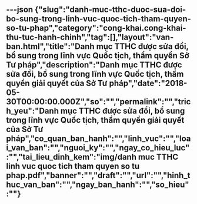 ---json
{"slug":"danh-muc-tthc-duoc-sua-doi-bo-sung-trong-linh-vuc-quoc-tich-tham-quyen-so-tu-phap","category":"cong-khai.cong-khai-thu-tuc-hanh-chinh","tag":[],"layout":"van-ban.html","title":"Danh mục TTHC được sửa đổi, bổ sung trong lĩnh vực Quốc tịch, thẩm quyền Sở Tư pháp","description":"Danh mục TTHC được sửa đổi, bổ sung trong lĩnh vực Quốc tịch, thẩm quyền giải quyết của Sở Tư pháp","date":"2018-05-30T00:00:00.000Z","so":"","permalink":"","trich_yeu":"Danh mục TTHC được sửa đổi, bổ sung trong lĩnh vực Quốc tịch, thẩm quyền giải quyết của Sở Tư pháp","co_quan_ban_hanh":"","linh_vuc":"","loai_van_ban":"","nguoi_ky":"","ngay_co_hieu_luc":"","tai_lieu_dinh_kem":"img/danh muc TTHC linh vuc quoc tich tham quyen so tu phap.pdf","banner":"","draft":"","url":"","hinh_thuc_van_ban":"","ngay_ban_hanh":"","so_hieu":""}
---
